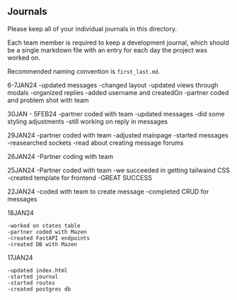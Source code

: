 ## Journals

Please keep all of your individual journals in this directory.

Each team member is required to keep a development journal, which should be a single markdown file with an entry for each day the project was worked on.

Recommended naming convention is `first_last.md`.

6-7JAN24
    -updated messages
        -changed layout
        -updated views through modals
        -organized replies
        -added username and createdOn
    -partner coded and problem shot with team


30JAN - 5FEB24
    -partner coded with team
    -updated messages
    -did some styling adjustments
    -still working on reply in messages

29JAN24
    -partner coded with team
    -adjusted mainpage
    -started messages
    -reasearched sockets
    -read about creating message forums

26JAN24
    -Partner coding with team
    
25JAN24
    -Partner coded with team
    -we succeeded in getting tailwaind CSS 
    -created template for frontend
    -GREAT SUCCESS

22JAN24
    -coded with team to create message
    -completed CRUD for messages

18JAN24

    -worked on states table
    -partner coded with Mazen
    -created FastAPI endpoints
    -created DB with Mazen

17JAN24

    -updated index.html
    -started journal
    -started routes 
    -created postgres db
